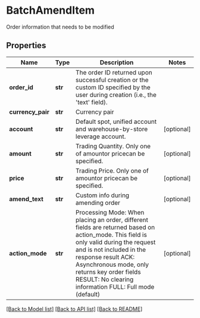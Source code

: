 # BatchAmendItem

Order information that needs to be modified
## Properties
Name | Type | Description | Notes
------------ | ------------- | ------------- | -------------
**order_id** | **str** | The order ID returned upon successful creation or the custom ID specified by the user during creation (i.e., the &#39;text&#39; field). | 
**currency_pair** | **str** | Currency pair | 
**account** | **str** | Default spot, unified account and warehouse-by-store leverage account. | [optional] 
**amount** | **str** | Trading Quantity. Only one of amountor pricecan be specified. | [optional] 
**price** | **str** | Trading Price. Only one of amountor pricecan be specified. | [optional] 
**amend_text** | **str** | Custom info during amending order | [optional] 
**action_mode** | **str** | Processing Mode: When placing an order, different fields are returned based on action_mode. This field is only valid during the request and is not included in the response result ACK: Asynchronous mode, only returns key order fields RESULT: No clearing information FULL: Full mode (default) | [optional] 

[[Back to Model list]](../README.md#documentation-for-models) [[Back to API list]](../README.md#documentation-for-api-endpoints) [[Back to README]](../README.md)


